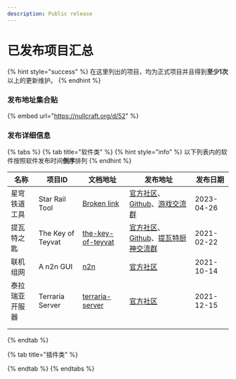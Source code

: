 ```yaml
---
description: Public release
---
```


# 已发布项目汇总

{% hint style="success" %}
在这里列出的项目，均为正式项目并且得到**至少1次**以上的更新维护。
{% endhint %}

### 发布地址集合贴

{% embed url="https://nullcraft.org/d/52" %}

### 发布详细信息

{% tabs %}
{% tab title="软件类" %}
{% hint style="info" %}
以下列表内的软件按照软件发布时间**倒序**排列
{% endhint %}

<table><thead><tr><th>名称</th><th>项目ID</th><th data-type="content-ref">文档地址</th><th>发布地址</th><th>发布日期</th></tr></thead><tbody><tr><td>星穹铁道工具</td><td>Star Rail Tool</td><td><a href="broken-reference">Broken link</a></td><td><a href="https://nullcraft.org/d/71">官方社区</a>、<a href="https://github.com/FastChen/Star-Rail-Tool">Github</a>、<a href="http://qm.qq.com/cgi-bin/qm/qr?_wv=1027&#x26;k=bAt1W1pLmDbCzmBo6vSmUu_hWamGr_ue&#x26;authKey=Ja%2B55C7pIUnqslVV32RZuXdK%2B01Hw%2FfsfFyNKLExLu4yQ1BTzK9wFhsQkyH6xJ9w&#x26;noverify=0&#x26;group_code=495990072">游戏交流群</a></td><td>2023-04-26</td></tr><tr><td>提瓦特之匙</td><td>The Key of Teyvat</td><td><a href="../software/the-key-of-teyvat/">the-key-of-teyvat</a></td><td><a href="https://nullcraft.org/d/20">官方社区</a>、<a href="https://github.com/FastChen/The-Key-of-Teyvat">Github</a>、<a href="https://jq.qq.com/?_wv=1027&#x26;k=uZdeXKvr">提瓦特厨神交流群</a></td><td>2021-02-22</td></tr><tr><td>联机组网</td><td>A n2n GUI</td><td><a href="../software/n2n/">n2n</a></td><td><a href="https://nullcraft.org/d/39">官方社区</a></td><td>2021-10-14</td></tr><tr><td>泰拉瑞亚开服器</td><td>Terraria Server</td><td><a href="../software/terraria-server/">terraria-server</a></td><td><a href="https://nullcraft.org/d/48">官方社区</a></td><td>2021-12-15</td></tr><tr><td></td><td></td><td></td><td></td><td></td></tr><tr><td></td><td></td><td></td><td></td><td></td></tr></tbody></table>
{% endtab %}

{% tab title="插件类" %}

{% endtab %}
{% endtabs %}
